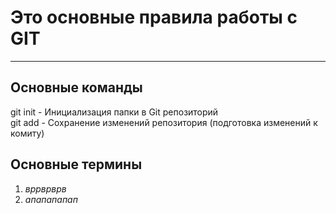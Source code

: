 # Это основные правила работы с GIT  
---


## Основные команды  
git init - Инициализация папки в Git репозиторий  
git add - Сохранение изменений репозитория (подготовка изменений к комиту)

## Основные термины  
1. *вррврврв*  
2. *апапапапап*  
